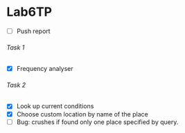 # Lab6TP

- [ ] Push report
###### Task 1

- [x] Frequency analyser

###### Task 2
- [x] Look up current conditions
- [x] Choose custom location by name of the place
- [ ] Bug: crushes if found only one place specified by query.
